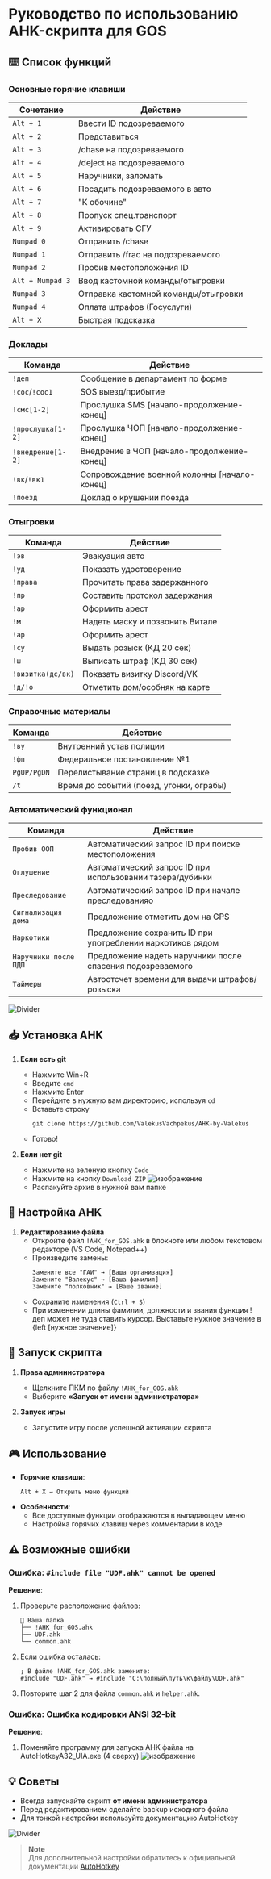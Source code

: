 # Руководство по использованию AHK-скрипта для GOS

## ⌨️ Список функций

### Основные горячие клавиши
| Сочетание         | Действие                         |
|-------------------|----------------------------------|
| `Alt + 1`         | Ввести ID подозреваемого         |
| `Alt + 2`         | Представиться                    |
| `Alt + 3`         | /chase на подозреваемого         |
| `Alt + 4`         | /deject на подозреваемого        |
| `Alt + 5`         | Наручники, заломать              |
| `Alt + 6`         | Посадить подозреваемого в авто   |
| `Alt + 7`         | "К обочине"                      |
| `Alt + 8`         | Пропуск спец.транспорт           |
| `Alt + 9`         | Активировать СГУ                 |
| `Numpad 0`        | Отправить /chase                 |
| `Numpad 1`        | Отправить /frac на подозреваемого|
| `Numpad 2`        | Пробив местоположения ID         |
| `Alt + Numpad 3`  | Ввод кастомной команды/отыгровки |
| `Numpad 3`        | Отправка кастомной команды/отыгровки|
| `Numpad 4`        | Оплата штрафов (Госуслуги)       |
| `Alt + X`         | Быстрая подсказка                |

### Доклады
| Команда           | Действие                         |
|-------------------|----------------------------------|
| `!деп`            | Сообщение в департамент по форме |
| `!сос`/`!сос1`    | SOS выезд/прибытие               |
| `!смс[1-2]`       | Прослушка SMS [начало-продолжение-конец] |
| `!прослушка[1-2]` | Прослушка ЧОП [начало-продолжение-конец]             |
| `!внедрение[1-2]` | Внедрение в ЧОП [начало-продолжение-конец]    |
| `!вк`/`!вк1`      | Сопровождение военной колонны [начало-конец]   |
| `!поезд`          | Доклад о крушении поезда            |

### Отыгровки
| Команда           | Действие                         |
|-------------------|----------------------------------|
| `!эв`             | Эвакуация авто                   |
| `!уд`             | Показать удостоверение           |
| `!права`          | Прочитать права задержанного     |
| `!пр`             | Составить протокол задержания    |
| `!ар`             | Оформить арест                   |
| `!м`              | Надеть маску и позвонить Витале  |
| `!ар`             | Оформить арест                   |
| `!су`             | Выдать розыск (КД 20 сек)        |
| `!ш`              | Выписать штраф (КД 30 сек)       |
| `!визитка(дс/вк)` | Показать визитку Discord/VK      |
| `!д/!о`           | Отметить дом/особняк на карте    |

### Справочные материалы
| Команда           | Действие                         |
|-------------------|----------------------------------|
| `!ву`             | Внутренний устав полиции         |
| `!фп`             | Федеральное постановление №1      |
| `PgUP/PgDN`       | Перелистывание страниц в подсказке |
| `/t`              | Время до событий (поезд, угонки, ограбы) |

### Автоматический функционал
| Команда           | Действие                         |
|-------------------|----------------------------------|
| `Пробив ООП`       | Автоматический запрос ID при поиске местоположения |
| `Оглушение`        | Автоматический запрос ID при использовании тазера/дубинки |
| `Преследование`  | Автоматический запрос ID при начале преследованияо |
| `Сигнализация дома`        | Предложение отметить дом на GPS |
| `Наркотики`        | Предложение сохранить ID при употреблении наркотиков рядом |
| `Наручники после ПДП`  | Предложение надеть наручники после спасения подозреваемого |
| `Таймеры`  | Автоотсчет времени для выдачи штрафов/розыска |

![Divider](https://raw.githubusercontent.com/andreasbm/readme/master/assets/lines/rainbow.png)

## 📥 Установка AHK

1. **Если есть git**
   - Нажмите Win+R
   - Введите `cmd`
   - Нажмите Enter
   - Перейдите в нужную вам директорию, используя `cd`
   - Вставьте строку
     ```
     git clone https://github.com/ValekusVachpekus/AHK-by-Valekus
     ```
   - Готово!

2. **Если нет git**
   - Нажмите на зеленую кнопку `Code`
   - Нажмите на кнопку `Download ZIP`
     ![изображение](https://github.com/user-attachments/assets/909d49a8-a3e6-4615-ba43-eecda39cc0d9)
   - Распакуйте архив в нужной вам папке




## 🔧 Настройка AHK

1. **Редактирование файла**
   - Откройте файл `!AHK_for_GOS.ahk` в блокноте или любом текстовом редакторе (VS Code, Notepad++)
   - Произведите замены:
     ```ahk
     Замените все "ГАИ" → [Ваша организация]
     Замените "Валекус" → [Ваша фамилия]
     Замените "полковник" → [Ваше звание]
     ```
   - Сохраните изменения (`Ctrl + S`)
   - При изменении длины фамилии, должности и звания функция !деп может не туда ставить курсор. Выставьте нужное значение в {left [нужное значение]}

## 🚀 Запуск скрипта

1. **Права администратора**
   - Щелкните ПКМ по файлу `!AHK_for_GOS.ahk`
   - Выберите **«Запуск от имени администратора»**
   
2. **Запуск игры**
   - Запустите игру после успешной активации скрипта

## 🎮 Использование

- **Горячие клавиши**:
  ```ahk
  Alt + X → Открыть меню функций
  ```
- **Особенности**:
  - Все доступные функции отображаются в выпадающем меню
  - Настройка горячих клавиш через комментарии в коде

## ⚠️ Возможные ошибки

### Ошибка: `#include file "UDF.ahk" cannot be opened`

**Решение**:
1. Проверьте расположение файлов:
   ```
   📂 Ваша папка
   ├── !AHK_for_GOS.ahk
   ├── UDF.ahk
   └── common.ahk
   ```
2. Если ошибка осталась:
   ```ahk
   ; В файле !AHK_for_GOS.ahk замените:
   #include "UDF.ahk" → #include "C:\полный\путь\к\файлу\UDF.ahk"
   ```
3. Повторите шаг 2 для файла `common.ahk` и `helper.ahk`.

### Ошибка: Ошибка кодировки ANSI 32-bit

**Решение**:
1. Поменяйте программу для запуска AHK файла на AutoHotkeyA32_UIA.exe (4 сверху)
   ![изображение](https://github.com/user-attachments/assets/d2ff4ea3-5e15-4417-9078-bd7c88085f0b)


## 💡 Советы

- Всегда запускайте скрипт **от имени администратора**
- Перед редактированием сделайте backup исходного файла
- Для тонкой настройки используйте документацию AutoHotkey



![Divider](https://raw.githubusercontent.com/andreasbm/readme/master/assets/lines/rainbow.png)

> **Note**  
> Для дополнительной настройки обратитесь к официальной документации [AutoHotkey](https://www.autohotkey.com/docs/)
